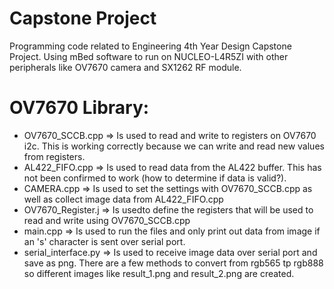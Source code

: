 # Capstone Project
Programming code related to Engineering 4th Year Design Capstone Project. Using mBed software to run on NUCLEO-L4R5ZI with other peripherals like OV7670 camera and SX1262 RF module.

# OV7670 Library:
- OV7670_SCCB.cpp => Is used to read and write to registers on OV7670 i2c. This is working correctly because we can write and read new values from registers.
- AL422_FIFO.cpp => Is used to read data from the AL422 buffer. This has not been confirmed to work (how to determine if data is valid?).
- CAMERA.cpp => Is used to set the settings with OV7670_SCCB.cpp as well as collect image data from AL422_FIFO.cpp
- OV7670_Register.j => Is usedto define the registers that will be used to read and write using OV7670_SCCB.cpp
- main.cpp => Is used to run the files and only print out data from image if an 's' character is sent over serial port.
- serial_interface.py => Is used to receive image data over serial port and save as png. There are a few methods to convert from rgb565 tp rgb888 so different images like result_1.png and result_2.png are created.
